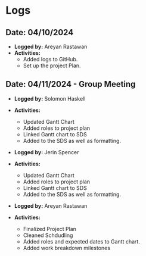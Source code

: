 # Logs

## Date: 04/10/2024
- **Logged by:** Areyan Rastawan
- **Activities:** 
  - Added logs to GitHub.
  - Set up the project Plan.

## Date: 04/11/2024 - Group Meeting
- **Logged by:** Solomon Haskell
- **Activities:** 
  - Updated Gantt Chart
  - Added roles to project plan
  - Linked Gantt chart to SDS
  - Added to the SDS as well as formatting.

- **Logged by:** Jerin Spencer
- **Activities:** 
  - Updated Gantt Chart
  - Added roles to project plan
  - Linked Gantt chart to SDS
  - Added to the SDS as well as formatting.
  
- **Logged by:** Areyan Rastawan
- **Activities:** 
  - Finalized Project Plan
  - Cleaned Schdudling
  - Added roles and expected dates to Gantt chart.
  - Added work breakdown milestones